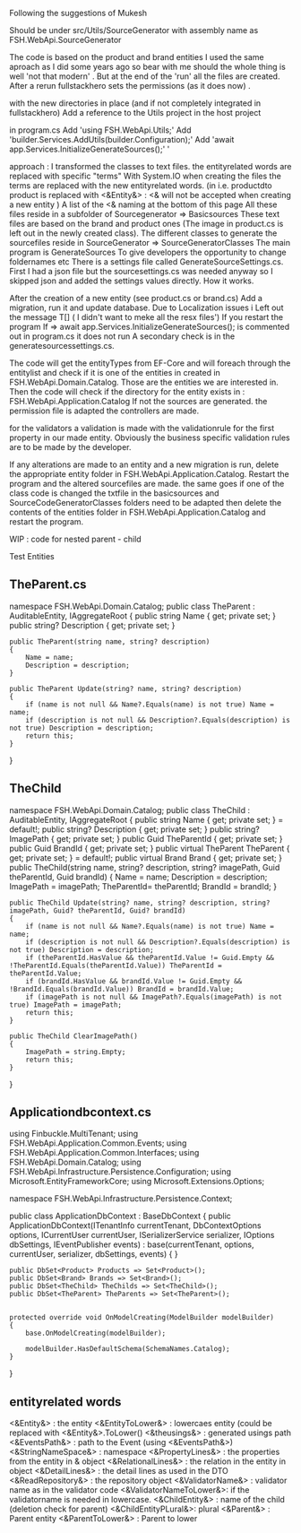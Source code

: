 Following the suggestions of Mukesh

Should be under src/Utils/SourceGenerator
with assembly name as FSH.WebApi.SourceGenerator

The code is based on the product and brand entities
I used the same aproach as I did some years ago so bear with me should the whole thing is well 'not that modern' .
But at the end of the 'run' all the files are created.
After a rerun fullstackhero sets the permissions (as it does now) .

with the new directories in place (and if not completely integrated in fullstackhero)
Add a reference to the Utils project in the host project

in program.cs
Add 'using FSH.WebApi.Utils;'
Add 'builder.Services.AddUtils(builder.Configuration);'
Add 'await app.Services.InitializeGenerateSources();' ' 

approach : 
I transformed the classes to text files.
the entityrelated words are replaced with specific "terms"
With System.IO when creating the files the terms are replaced with the new entityrelated words.
(in i.e. productdto product is replaced with <&Entity&>  : <& will not be accepted when creating a new entity )
A list of the <& naming at the bottom of this page
All these files reside in a subfolder of Sourcegenerator => Basicsources
These text files are based on the brand and product ones (The image in product.cs is left out in the newly created class).
The different classes to generate the sourcefiles reside in SourceGenerator => SourceGeneratorClasses
The main program is GenerateSources
To give developers the opportunity to change foldernames etc There is a settings file called GenerateSourceSettings.cs.
First I had a json file but the sourcesettings.cs was needed anyway so I skipped json and added the settings values directly.
How it works.

After the creation of a new entity (see product.cs or brand.cs) Add a migration, run it and update database.
Due to Localization issues i Left out the message T[] ( I didn't want to meke all the resx files')
If you restart the program 
If => await app.Services.InitializeGenerateSources(); is commented out  in program.cs it does not run
A secondary check is in the generatesourcessettings.cs.

The code will get the entityTypes from EF-Core
and will foreach through the entitylist and check if it is one of the entities in created in FSH.WebApi.Domain.Catalog.
Those are the entities we are interested in.
Then the code will check if the directory for the entity exists in : FSH.WebApi.Application.Catalog
If not the sources are generated.
the permission file is adapted
the controllers are made.

for the validators a validation is made with the validationrule for the first property in our made entity.
Obviously the business specific validation rules are to be made by the developer.

If any alterations are made to an entity and a new migration is run, delete the appropriate entity folder in  FSH.WebApi.Application.Catalog. 
Restart the program and the altered sourcefiles are made.
the same goes if one of the class code is changed the txtfile in the basicsources and SourceCodeGeneratorClasses folders
need to be adapted then delete the contents of the  entities folder in  FSH.WebApi.Application.Catalog and restart the program.

WIP :   code for nested parent - child 



Test Entities

TheParent.cs
------------
namespace FSH.WebApi.Domain.Catalog;
public class TheParent : AuditableEntity, IAggregateRoot
{
    public string Name { get; private set; }
    public string? Description { get; private set; }

    public TheParent(string name, string? description)
    {
        Name = name;
        Description = description;
    }

    public TheParent Update(string? name, string? description)
    {
        if (name is not null && Name?.Equals(name) is not true) Name = name;
        if (description is not null && Description?.Equals(description) is not true) Description = description;
        return this;
    }
}

TheChild
--------
namespace FSH.WebApi.Domain.Catalog;
public class TheChild : AuditableEntity, IAggregateRoot
{
    public string Name { get; private set; } = default!;
    public string? Description { get; private set; }
    public string? ImagePath { get; private set; }
    public Guid TheParentId { get; private set; }
    public Guid BrandId { get; private set; }
    public virtual TheParent TheParent { get; private set; } = default!;
    public virtual Brand Brand { get; private set; }
    public TheChild(string name, string? description, string? imagePath, Guid theParentId, Guid brandId)
    {
        Name = name;
        Description = description;
        ImagePath = imagePath;
        TheParentId= theParentId;
        BrandId = brandId;
    }

    public TheChild Update(string? name, string? description, string? imagePath, Guid? theParentId, Guid? brandId)
    {
        if (name is not null && Name?.Equals(name) is not true) Name = name;
        if (description is not null && Description?.Equals(description) is not true) Description = description;
        if (theParentId.HasValue && theParentId.Value != Guid.Empty && !TheParentId.Equals(theParentId.Value)) TheParentId = theParentId.Value;
        if (brandId.HasValue && brandId.Value != Guid.Empty && !BrandId.Equals(brandId.Value)) BrandId = brandId.Value;
        if (imagePath is not null && ImagePath?.Equals(imagePath) is not true) ImagePath = imagePath;
        return this;
    }

    public TheChild ClearImagePath()
    {
        ImagePath = string.Empty;
        return this;
    }
}

Applicationdbcontext.cs
-----------------------
using Finbuckle.MultiTenant;
using FSH.WebApi.Application.Common.Events;
using FSH.WebApi.Application.Common.Interfaces;
using FSH.WebApi.Domain.Catalog;
using FSH.WebApi.Infrastructure.Persistence.Configuration;
using Microsoft.EntityFrameworkCore;
using Microsoft.Extensions.Options;

namespace FSH.WebApi.Infrastructure.Persistence.Context;

public class ApplicationDbContext : BaseDbContext
{
    public ApplicationDbContext(ITenantInfo currentTenant, DbContextOptions options, ICurrentUser currentUser, ISerializerService serializer, IOptions<DatabaseSettings> dbSettings, IEventPublisher events)
        : base(currentTenant, options, currentUser, serializer, dbSettings, events)
    {
    }

    public DbSet<Product> Products => Set<Product>();
    public DbSet<Brand> Brands => Set<Brand>();
    public DbSet<TheChild> TheChilds => Set<TheChild>();
    public DbSet<TheParent> TheParents => Set<TheParent>();


    protected override void OnModelCreating(ModelBuilder modelBuilder)
    {
        base.OnModelCreating(modelBuilder);

        modelBuilder.HasDefaultSchema(SchemaNames.Catalog);
    }
}

entityrelated words 
-------------------
<&Entity&>          : the entity
<&EntityToLower&>   : lowercaes entity (could be replaced with <&Entity&>.ToLower()
<&theusings&>       : generated usings path 
<&EventsPath&>      : path to the Event  (using <&EventsPath&>)
<&StringNameSpace&> : namespace
<&PropertyLines&>   : the properties from the entity in & object
<&RelationalLines&> : the relation in the entity in object
<&DetailLines&>     : the detail lines as used in the DTO
<&ReadRepository&>  : the repository object
<&ValidatorName&>  : validator name as in the validator code
<&ValidatorNameToLower&>: if the validatorname is needed in lowercase.
<&ChildEntity&>     : name of the child (deletion check for parent)
<&ChildEntityPLural&>: plural
<&Parent&>          : Parent entity
<&ParentToLower&>   : Parent to lower




